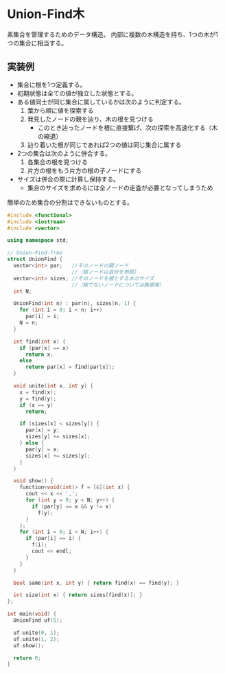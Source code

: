 # Union-Find木

素集合を管理するためのデータ構造。
内部に複数の木構造を持ち、1つの木が1つの集合に相当する。

## 実装例

* 集合に根を1つ定義する。
* 初期状態は全ての値が独立した状態とする。
* ある値同士が同じ集合に属しているかは次のように判定する。
  1. 葉から順に値を探索する
  1. 発見したノードの親を辿り、木の根を見つける
     * このとき辿ったノードを根に直接繋げ、次の探索を高速化する（木の縮退）
  1. 辿り着いた根が同じであれば2つの値は同じ集合に属する
* 2つの集合は次のように併合する。
  1. 各集合の根を見つける
  1. 片方の根をもう片方の根の子ノードにする
* サイズは併合の際に計算し保持する。
  * 集合のサイズを求めるには全ノードの走査が必要となってしまうため

簡単のため集合の分割はできないものとする。

```cpp
#include <functional>
#include <iostream>
#include <vector>

using namespace std;

// Union-Find-Tree
struct UnionFind {
  vector<int> par;   //そのノードの親ノード
                     //（根ノードは自分を参照）
  vector<int> sizes; //そのノードを根とする木のサイズ
                     //（根でないノードについては無意味）
  int N;

  UnionFind(int n) : par(n), sizes(n, 1) {
    for (int i = 0; i < n; i++)
      par[i] = i;
    N = n;
  }

  int find(int x) {
    if (par[x] == x)
      return x;
    else
      return par[x] = find(par[x]);
  }

  void unite(int x, int y) {
    x = find(x);
    y = find(y);
    if (x == y)
      return;

    if (sizes[x] < sizes[y]) {
      par[x] = y;
      sizes[y] += sizes[x];
    } else {
      par[y] = x;
      sizes[x] += sizes[y];
    }
  }

  void show() {
    function<void(int)> f = [&](int x) {
      cout << x << ',';
      for (int y = 0; y < N; y++) {
        if (par[y] == x && y != x)
          f(y);
      }
    };
    for (int i = 0; i < N; i++) {
      if (par[i] == i) {
        f(i);
        cout << endl;
      }
    }
  }

  bool same(int x, int y) { return find(x) == find(y); }

  int size(int x) { return sizes[find(x)]; }
};

int main(void) {
  UnionFind uf(5);

  uf.unite(0, 1);
  uf.unite(1, 2);
  uf.show();

  return 0;
}
```
